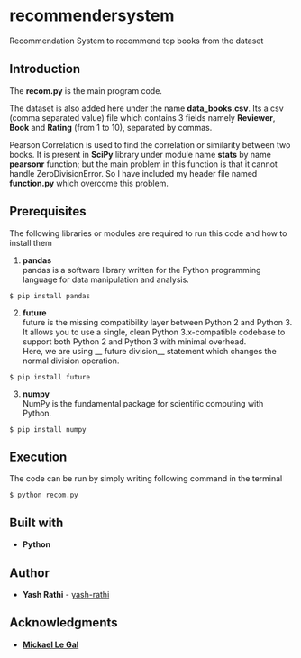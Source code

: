 # recommendersystem
Recommendation System to recommend top books from the dataset  

  
## Introduction
The __recom.py__ is the main program code.  
  
The dataset is also added here under the name __data_books.csv__. Its a csv (comma separated value) file which contains 3 fields namely __Reviewer__, __Book__ and __Rating__ (from 1 to 10), separated by commas.  
  
Pearson Correlation is used to find the correlation or similarity between two books. It is present in __SciPy__ library under module name __stats__ by name __pearsonr__ function; but the main problem in this function is that it cannot handle ZeroDivisionError. So I have included my header file named __function.py__ which overcome this problem.  

  
## Prerequisites
The following libraries or modules are required to run this code and how to install them  
1) **pandas**  
pandas is a software library written for the Python programming language for data manipulation and analysis.
```
$ pip install pandas
```  
2) **future**  
future is the missing compatibility layer between Python 2 and Python 3. It allows you to use a single, clean Python 3.x-compatible codebase to support both Python 2 and Python 3 with minimal overhead.  
Here, we are using __ future division__ statement which changes the normal division operation.  
```
$ pip install future
```  
3) **numpy**  
NumPy is the fundamental package for scientific computing with Python.
```
$ pip install numpy
```

  
## Execution
The code can be run by simply writing following command in the terminal
```
$ python recom.py
```

  
## Built with
* **Python**

  
## Author
* **Yash Rathi** - [yash-rathi](https://github.com/yash-rathi)

  
## Acknowledgments
* [**Mickael Le Gal**](https://github.com/mickaellegal/)
